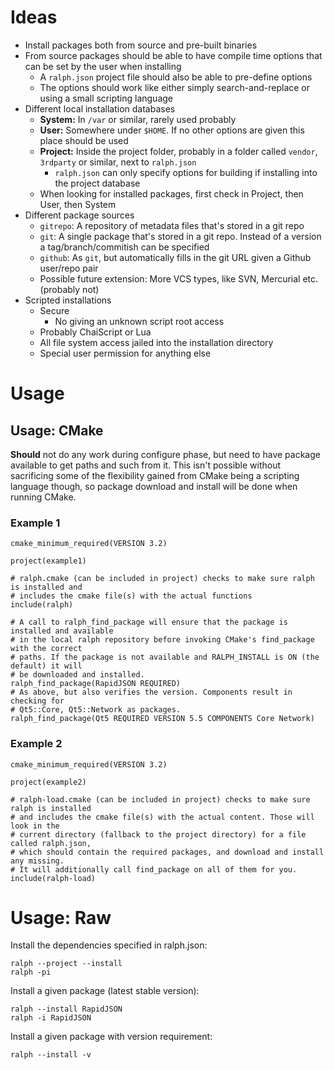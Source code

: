 # Ideas

* Install packages both from source and pre-built binaries
* From source packages should be able to have compile time options that can be set by the user when installing
	* A `ralph.json` project file should also be able to pre-define options
	* The options should work like either simply search-and-replace or using a small scripting language
* Different local installation databases
	* **System:** In `/var` or similar, rarely used probably
	* **User:** Somewhere under `$HOME`. If no other options are given this place should be used
	* **Project:** Inside the project folder, probably in a folder called `vendor`, `3rdparty` or similar, next to `ralph.json`
		* `ralph.json` can only specify options for building if installing into the project database
	* When looking for installed packages, first check in Project, then User, then System
* Different package sources
	* `gitrepo`: A repository of metadata files that's stored in a git repo
	* `git`: A single package that's stored in a git repo. Instead of a version a tag/branch/commitish can be specified
	* `github`: As `git`, but automatically fills in the git URL given a Github user/repo pair
	* Possible future extension: More VCS types, like SVN, Mercurial etc. (probably not)
* Scripted installations
	* Secure
		* No giving an unknown script root access
	* Probably ChaiScript or Lua
	* All file system access jailed into the installation directory
	* Special user permission for anything else

# Usage

## Usage: CMake

**Should** not do any work during configure phase, but need to have package available to
get paths and such from it. This isn't possible without sacrificing some of the
flexibility gained from CMake being a scripting language though, so package download and
install will be done when running CMake.

### Example 1

	cmake_minimum_required(VERSION 3.2)

	project(example1)

	# ralph.cmake (can be included in project) checks to make sure ralph is installed and
	# includes the cmake file(s) with the actual functions
	include(ralph)

	# A call to ralph_find_package will ensure that the package is installed and available
	# in the local ralph repository before invoking CMake's find_package with the correct
	# paths. If the package is not available and RALPH_INSTALL is ON (the default) it will
	# be downloaded and installed.
	ralph_find_package(RapidJSON REQUIRED)
	# As above, but also verifies the version. Components result in checking for
	# Qt5::Core, Qt5::Network as packages.
	ralph_find_package(Qt5 REQUIRED VERSION 5.5 COMPONENTS Core Network)

### Example 2

	cmake_minimum_required(VERSION 3.2)

	project(example2)

	# ralph-load.cmake (can be included in project) checks to make sure ralph is installed
	# and includes the cmake file(s) with the actual content. Those will look in the
	# current directory (fallback to the project directory) for a file called ralph.json,
	# which should contain the required packages, and download and install any missing.
	# It will additionally call find_package on all of them for you.
	include(ralph-load)

# Usage: Raw

Install the dependencies specified in ralph.json:

	ralph --project --install
	ralph -pi

Install a given package (latest stable version):

	ralph --install RapidJSON
	ralph -i RapidJSON

Install a given package with version requirement:

	ralph --install -v
